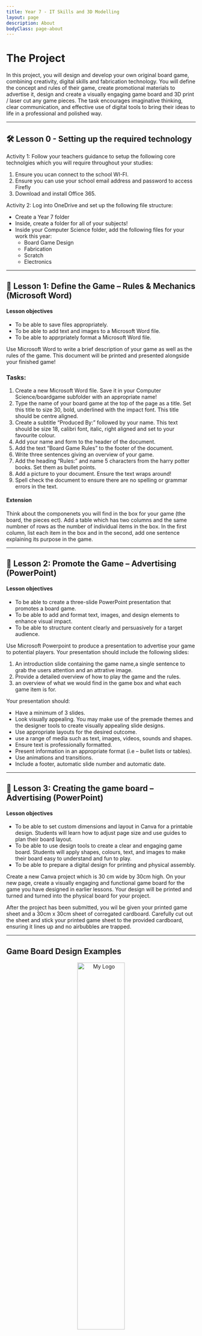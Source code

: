 ```yaml
---
title: Year 7 - IT Skills and 3D Modelling
layout: page
description: About
bodyClass: page-about
---
```


# The Project

In this project, you will design and develop your own original board game, combining creativity, digital skills and fabrication technology. You will define the concept and rules of their game, create promotional materials to advertise it, design and create a visually engaging game board and 3D print / laser cut any game pieces. The task encourages imaginative thinking, clear communication, and effective use of digital tools to bring their ideas to life in a professional and polished way.

<hr>

## 🛠️ Lesson 0 - Setting up the required technology

Activity 1: Follow your teachers guidance to setup the following core technolgies which you will require throughout your studies:
1. Ensure you ucan connect to the school WI-FI.
2. Ensure you can use your school email address and password to access Firefly
3. Download and install Office 365.

Activity 2: Log into OneDrive and set up the following file structure:
- Create a Year 7 folder
- Inside, create a folder for all of your subjects!
- Inside your Computer Science folder, add the following files for your work this year:
    - Board Game Design
    - Fabrication
    - Scratch
    - Electronics

<hr>

## 🧠 Lesson 1: Define the Game – Rules & Mechanics (Microsoft Word)

#### Lesson objectives
- To be able to save files appropriately.
- To be able to add text and images to a Microsoft Word file.
- To be able to apprpriately format a Microsoft Word file.

Use Microsoft Word to write a brief description of your game as well as the rules of the game. This document will be printed and presented alongside your finished game!

### Tasks:
1. Create a new Microsoft Word file. Save it in your Computer Science/boardgame subfolder with an appropriate name!
2. Type the name of your board game at the top of the page as a title. Set this title to size 30, bold, underlined with the impact font. This title should be centre aligned.
3. Create a subtitle “Produced By:” followed by your name. This text should be size 18, calibri font, italic, right aligned and set to your favourite colour.
4. Add your name and form to the header of the document.
5. Add the text “Board Game Rules” to the footer of the document.
6. Write three sentences giving an overview of your game.
7. Add the heading “Rules:” and name 5 characters from the harry potter books. Set them as bullet points.
8. Add a picture to your document. Ensure the text wraps around!
9. Spell check the document to ensure there are no spelling or grammar errors in the text.

#### Extension
Think about the componenets you will find in the box for your game (the board, the pieces ect). Add a table which has two columns and the same numbner of rows as the number of individual items in the box. In the first column, list each item in the box and in the second, add one sentence explaining its purpose in the game.

<hr>


## 📢 Lesson 2: Promote the Game – Advertising (PowerPoint)

#### Lesson objectives
- To be able to create a three-slide PowerPoint presentation that promotes a board game.
- To be able to add and format text, images, and design elements to enhance visual impact.
- To be able to structure content clearly and persuasively for a target audience.

Use Microsoft Powerpoint to produce a presentation to advertise your game to potential players. Your presentation should include the following slides:

1. An introduction slide containing the game name,a single sentence to grab the users attention and an attrative image.
2. Provide a detailed overview of how to play the game and the rules.
3. an overview of what we would find in the game box and what each game item is for.


Your presentation should:
- Have a minimum of 3 slides.
- Look visually appealing. You may make use of the premade themes and the designer tools to create visually appealing slide designs.
- Use appropriate layouts for the desired outcome.
- use a range of media such as text, images, videos, sounds and shapes.
- Ensure text is professionally formatted.
- Present information in an appropriate format (i.e – bullet lists or tables).
- Use animations and transitions.
- Include a footer, automatic slide number and automatic date.

<hr>


## 🧩 Lesson 3: Creating the game board – Advertising (PowerPoint)

#### Lesson objectives
- To be able to set custom dimensions and layout in Canva for a printable design. Students will learn how to adjust page size and use guides to plan their board layout.
- To be able to use design tools to create a clear and engaging game board. Students will apply shapes, colours, text, and images to make their board easy to understand and fun to play.
- To be able to prepare a digital design for printing and physical assembly.

Create a new Canva project which is 30 cm wide by 30cm high. On your new page, create a visually engaging and functional game board for the game you have designed in earlier lessons. Your design will be printed and turned and turned into the physical board for your project. 

After the project has been submitted, you wil be given your printed game sheet and a 30cm x 30cm sheet of corregated cardboard. Carefully cut out the sheet and stick your printed game sheet to the provided cardboard, ensuring it lines up and no airbubbles are trapped.

<hr>



## Game Board Design Examples


<p align="center">
<img src="/images/illustrations/bg1.png" alt="My Logo" width="50%" height="auto">
</p>

<p align="center">
<img src="/images/illustrations/bg2.png" alt="My Logo" width="50%" height="auto">
</p>


<p align="center">
<img src="/images/illustrations/bg3.png" alt="My Logo" width="50%" height="auto">
</p>

<p align="center">
<img src="/images/illustrations/bg4.png" alt="My Logo" width="50%" height="auto">
</p>

<p align="center">
<img src="/images/illustrations/bg5.png" alt="My Logo" width="50%" height="auto">
</p>

<p align="center">
<img src="/images/illustrations/bg6.png" alt="My Logo" width="50%" height="auto">
</p>

<p align="center">
<img src="/images/illustrations/bg7.png" alt="My Logo" width="50%" height="auto">
</p>

<p align="center">
<img src="/images/illustrations/bg8.png" alt="My Logo" width="50%" height="auto">
</p>

<p align="center">
<img src="/images/illustrations/bg9.png" alt="My Logo" width="50%" height="auto">
</p>

<p align="center">
<img src="/images/illustrations/bg10.png" alt="My Logo" width="50%" height="auto">
</p>




